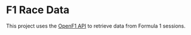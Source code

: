 # F1 Race Data

This project uses the [OpenF1 API](https://openf1.org/) to retrieve data from Formula 1 sessions.
